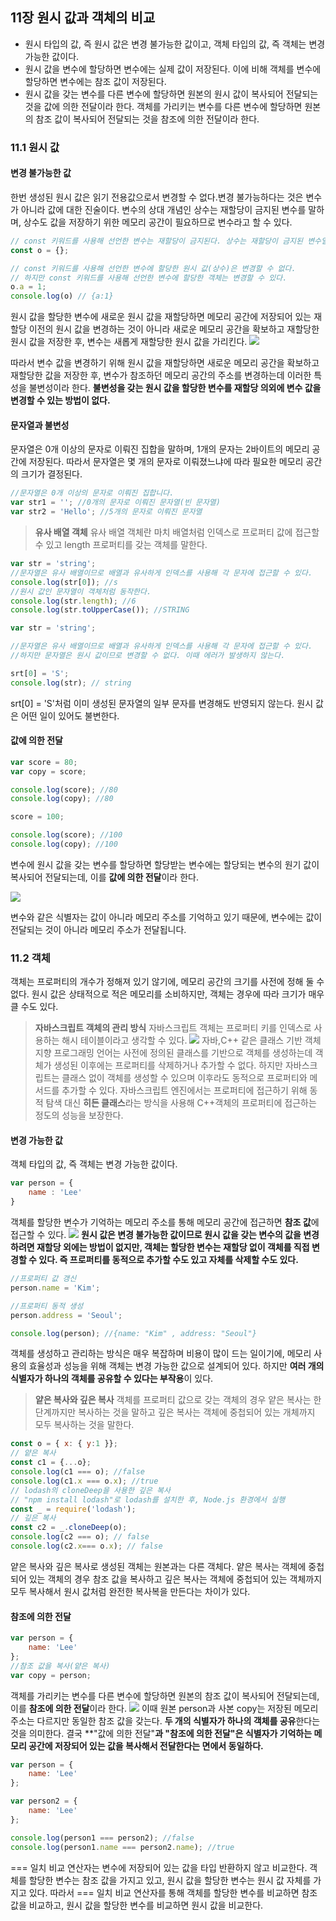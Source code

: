 ## 11장 원시 값과 객체의 비교
- 원시 타입의 값, 즉 원시 값은 변경 불가능한 값이고, 객체 타입의 값, 즉 객체는 변경 가능한 값이다.
- 원시 값을 변수에 할당하면 변수에는 실제 값이 저장된다. 이에 비해 객체를 변수에 할당하면 변수에는 참조 값이 저장된다.
- 원시 값을 갖는 변수를 다른 변수에 할당하면 원본의 원시 값이 복사되어 전달되는 것을 값에 의한 전달이라 한다. 객체를 가리키는 변수를 다른 변수에 할당하면 원본의 참조 값이 복사되어 전달되는 것을 참조에 의한 전달이라 한다.

### 11.1 원시 값
#### 변경 불가능한 값
한번 생성된 원시 값은 읽기 전용값으로서 변경할 수 없다.변경 불가능하다는 것은 변수가 아니라 값에 대한 진술이다. 변수의 상대 개념인 상수는 재할당이 금지된 변수를 말하며, 상수도 값을 저장하기 위한 메모리 공간이 필요하므로 변수라고 할 수 있다. 
```javascript
// const 키워드를 사용해 선언한 변수는 재할당이 금지된다. 상수는 재할당이 금지된 변수일 뿐이다.
const o = {};

// const 키워드를 사용해 선언한 변수에 할당한 원시 값(상수)은 변경할 수 없다.
// 하지만 const 키워드를 사용해 선언한 변수에 할당한 객체는 변경할 수 있다.
o.a = 1;
console.log(o) // {a:1}
```
원시 값을 할당한 변수에 새로운 원시 값을 재할당하면 메모리 공간에 저장되어 있는 재할당 이전의 원시 값을 변경하는 것이 아니라 새로운 메모리 공간을 확보하고 재할당한 원시 값을 저장한 후, 변수는 새롭게 재할당한 원시 값을 가리킨다.
![](https://velog.velcdn.com/images/guddyd6761/post/e2510e6c-7e33-40d2-8199-acea5e36757c/image.png)

따라서 변수 값을 변경하기 위해 원시 값을 재할당하면 새로운 메모리 공간을 확보하고 재할당한 값을 저장한 후, 변수가 참조하던 메모리 공간의 주소를 변경하는데 이러한 특성을 불변성이라 한다.
**불변성을 갖는 원시 값을 할당한 변수를 재할당 의외에 변수 값을 변경할 수 있는 방법이 없다.**

#### 문자열과 불변성
문자열은 0개 이상의 문자로 이뤄진 집합을 말하며, 1개의 문자는 2바이트의 메모리 공간에 저장된다. 따라서 문자열은 몇 개의 문자로 이뤄졌느냐에 따라 필요한 메모리 공간의 크기가 결정된다.
```javascript
//문자열은 0개 이상의 문자로 이뤄진 집합니다.
var str1 = ''; //0개의 문자로 이뤄진 문자열(빈 문자열)
var str2 = 'Hello'; //5개의 문자로 이뤄진 문자열
```
> **유사 배열 객체**
유사 배열 객체란 마치 배열처럼 인덱스로 프로퍼티 값에 접근할 수 있고 length 프로퍼티를 갖는 객체를 말한다. 
```javascript
var str = 'string';
//문자열은 유사 배열이므로 배열과 유사하게 인덱스를 사용해 각 문자에 접근할 수 있다.
console.log(str[0]); //s
//원시 값인 문자열이 객체처럼 동작한다.
console.log(str.length); //6
console.log(str.toUpperCase()); //STRING
```

```javascript
var str = 'string';

//문자열은 유사 배열이므로 배열과 유사하게 인덱스를 사용해 각 문자에 접근할 수 있다.
//하지만 문자열은 원시 값이므로 변경할 수 없다. 이때 에러가 발생하지 않는다.

srt[0] = 'S';
console.log(str); // string
```
srt[0] = 'S'처럼 이미 생성된 문자열의 일부 문자를 변경해도 반영되지 않는다. 원시 값은 어떤 일이 있어도 불변한다.

#### 값에 의한 전달
```javascript
var score = 80;
var copy = score;

console.log(score); //80
console.log(copy); //80

score = 100;

console.log(score); //100
console.log(copy); //100
```
변수에 원시 값을 갖는 변수를 할당하면 할당받는 변수에는 할당되는 변수의 원기 값이 복사되어 전달되는데, 이를 **값에 의한 전달**이라 한다.

![](https://velog.velcdn.com/images/guddyd6761/post/3366169f-eb6a-4008-aaa6-2fefddd866fe/image.png)

변수와 같은 식별자는 값이 아니라 메모리 주소를 기억하고 있기 때문에, 변수에는 값이 전달되는 것이 아니라 메모리 주소가 전달됩니다.

### 11.2 객체
객체는 프로퍼티의 개수가 정해져 있기 않기에, 메모리 공간의 크기를 사전에 정해 둘 수 없다.
원시 값은 상태적으로 적은 메모리를 소비하지만, 객체는 경우에 따라 크기가 매우 클 수도 있다.
> **자바스크립트 객체의 관리 방식**
자바스크립트 객체는 프로퍼티 키를 인덱스로 사용하는 해시 테이블이라고 생각할 수 있다.
![](https://velog.velcdn.com/images/guddyd6761/post/f18d6b45-7f66-437d-ab20-a2cfc332b9ed/image.png)
자바,C++ 같은 클래스 기반 객체지향 프로그래밍 언어는 사전에 정의된 클래스를 기반으로 객체를 생성하는데 객체가 생성된 이후에는 프로퍼티를 삭제하거나 추가할 수 없다. 하지만 자바스크립트는 클래스 없이 객체를 생성할 수 있으며 이후라도 동적으로 프로퍼티와 메서드를 추가할 수 있다.
자바스크립트 엔진에서는 프로퍼티에 접근하기 위해 동적 탐색 대신 **히든 클래스**라는 방식을 사용해 C++객체의 프로퍼티에 접근하는 정도의 성능을 보장한다.

#### 변경 가능한 값
객체 타입의 값, 즉 객체는 변경 가능한 값이다.
```javascript
var person = {
	name : 'Lee'
}
```
객체를 할당한 변수가 기억하는 메모리 주소를 통해 메모리 공간에 접근하면 **참조 값**에 접근할 수 있다.
![](https://velog.velcdn.com/images/guddyd6761/post/1c8e615c-0e06-49d4-9b65-60d057edf665/image.png)
**원시 값은 변경 불가능한 값이므로 원시 값을 갖는 변수의 값을 변경하려면 재할당 외에는 방법이 없지만,
객체는 할당한 변수는 재할당 없이 객체를 직접 변경할 수 있다. 즉 프로퍼티를 동적으로 추가할 수도 있고 자체를 삭제할 수도 있다.**
```javascript
//프로퍼티 값 갱신
person.name = 'Kim';

//프로퍼티 동적 생성
person.address = 'Seoul';

console.log(person); //{name: "Kim" , address: "Seoul"}
```
객체를 생성하고 관리하는 방식은 매우 복잡하며 비용이 많이 드는 일이기에, 메모리 사용의 효율성과 성능을 위해 객체는 변경 가능한 값으로 설계되어 있다.
하지만 **여러 개의 식별자가 하나의 객체를 공유할 수 있다는 부작용**이 있다.

> **얕은 복사와 깊은 복사**
객체를 프로퍼티 값으로 갖는 객체의 경우 얕은 복사는 한 단계까지만 복사하는 것을 말하고 깊은 복사는 객체에 중첩되어 있는 개체까지 모두 복사하는 것을 말한다.
```javascript
const o = { x: { y:1 }};
// 얕은 복사
const c1 = {...o};
console.log(c1 === o); //false
console.log(c1.x === o.x); //true
// lodash의 cloneDeep을 사용한 깊은 복사
// "npm install lodash"로 lodash를 설치한 후, Node.js 환경에서 실행
const _ = require('lodash');
// 깊은 복사
const c2 = _.cloneDeep(o);
console.log(c2 === o); // false
console.log(c2.x=== o.x); // false
```
얕은 복사와 깊은 복사로 생성된 객체는 원본과는 다른 객체다. 얕은 복사는 객체에 중첩되어 있는 객체의 경우 참조 값을 복사하고 깊은 복사는 객체에 중첩되어 있는 객체까지 모두 복사해서 원시 값처럼 완전한 복사복을 만든다는 차이가 있다.

#### 참조에 의한 전달
```javascript
var person = {
	name: 'Lee'
};
//참조 값을 복사(얕은 복사)
var copy = person;
```
객체를 가리키는 변수를 다른 변수에 할당하면 원본의 참조 값이 복사되어 전달되는데, 이를 **참조에 의한 전달**이라 한다.
![](https://velog.velcdn.com/images/guddyd6761/post/369406e8-064f-4174-b156-af49e262b559/image.png)
이때 원본 person과 사본 copy는 저장된 메모리 주소는 다르지만 동일한 참조 값을 갖는다. **두 개의 식별자가 하나의 객체를 공유**한다는 것을 의미한다.
결국 **"값에 의한 전달"**과 "참조에 의한 전달"은 식별자가 기억하는 메모리 공간에 저장되어 있는 값을 복사해서 전달한다는 면에서 동일하다.**
```javascript
var person = {
	name: 'Lee'
};

var person2 = {
	name: 'Lee'
};

console.log(person1 === person2); //false
console.log(person1.name === person2.name); //true
```
=== 일치 비교 연산자는 변수에 저장되어 있는 값을 타입 반환하지 않고 비교한다.
객체를 할당한 변수는 참조 값을 가지고 있고, 원시 값을 할당한 변수는 원시 값 자체를 가지고 있다. 따라서 === 일치 비교 연산자를 통해 객체를 할당한 변수를 비교하면 참조 값을 비교하고, 원시 값을 할당한 변수를 비교하면 원시 값을 비교한다.
